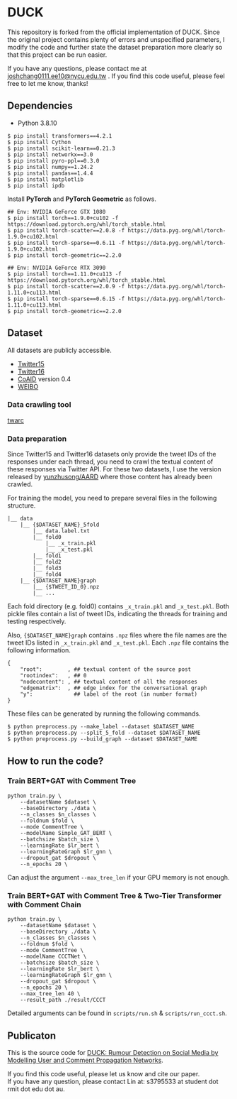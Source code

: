 # DUCK
This repository is forked from the official implementation of DUCK. Since the original project contains plenty of errors and unspecified parameters, I modify the code and further state the dataset preparation more clearly so that this project can be run easier.

If you have any questions, please contact me at joshchang0111.ee10@nycu.edu.tw .
If you find this code useful, please feel free to let me know, thanks!

## Dependencies
- Python 3.8.10
```
$ pip install transformers==4.2.1
$ pip install Cython
$ pip install scikit-learn==0.21.3
$ pip install networkx==3.0
$ pip install pyro-ppl==0.3.0
$ pip install numpy==1.24.2
$ pip install pandas==1.4.4
$ pip install matplotlib
$ pip install ipdb
```
Install **PyTorch** and **PyTorch Geometric** as follows.
```
## Env: NVIDIA GeForce GTX 1080
$ pip install torch==1.9.0+cu102 -f https://download.pytorch.org/whl/torch_stable.html
$ pip install torch-scatter==2.0.8 -f https://data.pyg.org/whl/torch-1.9.0+cu102.html
$ pip install torch-sparse==0.6.11 -f https://data.pyg.org/whl/torch-1.9.0+cu102.html
$ pip install torch-geometric==2.2.0

## Env: NVIDIA GeForce RTX 3090
$ pip install torch==1.11.0+cu113 -f https://download.pytorch.org/whl/torch_stable.html
$ pip install torch-scatter==2.0.9 -f https://data.pyg.org/whl/torch-1.11.0+cu113.html
$ pip install torch-sparse==0.6.15 -f https://data.pyg.org/whl/torch-1.11.0+cu113.html
$ pip install torch-geometric==2.2.0
```

## Dataset
All datasets are publicly accessible.
- [Twitter15](https://www.dropbox.com/s/7ewzdrbelpmrnxu/rumdetect2017.zip?dl=0)
- [Twitter16](https://www.dropbox.com/s/7ewzdrbelpmrnxu/rumdetect2017.zip?dl=0)
- [CoAID](https://github.com/cuilimeng/CoAID) version 0.4
- [WEIBO](https://alt.qcri.org/~wgao/data/rumdect.zip)

### Data crawling tool
[twarc](https://github.com/DocNow/twarc)

### Data preparation
Since Twitter15 and Twitter16 datasets only provide the tweet IDs of the responses under each thread, you need to crawl the textual content of these responses via Twitter API. For these two datasets, I use the version released by [yunzhusong/AARD](https://github.com/yunzhusong/AARD) where those content has already been crawled.

For training the model, you need to prepare several files in the following structure.
```
|__ data
    |__ {$DATASET_NAME}_5fold
        |__ data.label.txt
        |__ fold0
            |__ _x_train.pkl
            |__ _x_test.pkl
        |__ fold1
        |__ fold2
        |__ fold3
        |__ fold4
    |__ {$DATASET_NAME}graph
        |__ {$TWEET_ID_0}.npz
        |__ ...
```
Each fold directory (e.g. fold0) contains `_x_train.pkl` and `_x_test.pkl`. Both pickle files contain a list of tweet IDs, indicating the threads for training and testing respectively.

Also, `{$DATASET_NAME}graph` contains `.npz` files where the file names are the tweet IDs listed in `_x_train.pkl` and `_x_test.pkl`. Each `.npz` file contains the following information.
```
{
    "root":        , ## textual content of the source post
    "rootindex":   , ## 0
    "nodecontent": , ## textual content of all the responses
    "edgematrix":  , ## edge index for the conversational graph
    "y":             ## label of the root (in number format)
}
```
These files can be generated by running the following commands.
```
$ python preprocess.py --make_label --dataset $DATASET_NAME
$ python preprocess.py --split_5_fold --dataset $DATASET_NAME
$ python preprocess.py --build_graph --dataset $DATASET_NAME
```

## How to run the code?
### Train BERT+GAT with Comment Tree
```
python train.py \
    --datasetName $dataset \
    --baseDirectory ./data \
    --n_classes $n_classes \
    --foldnum $fold \
    --mode CommentTree \
    --modelName Simple_GAT_BERT \
    --batchsize $batch_size \
    --learningRate $lr_bert \
    --learningRateGraph $lr_gnn \
    --dropout_gat $dropout \
    --n_epochs 20 \
```
Can adjust the argument `--max_tree_len` if your GPU memory is not enough.

### Train BERT+GAT with Comment Tree & Two-Tier Transformer with Comment Chain
```
python train.py \
    --datasetName $dataset \
    --baseDirectory ./data \
    --n_classes $n_classes \
    --foldnum $fold \
    --mode CommentTree \
    --modelName CCCTNet \
    --batchsize $batch_size \
    --learningRate $lr_bert \
    --learningRateGraph $lr_gnn \
    --dropout_gat $dropout \
    --n_epochs 20 \
    --max_tree_len 40 \
    --result_path ./result/CCCT
```
Detailed arguments can be found in `scripts/run.sh` & `scripts/run_ccct.sh`.

## Publicaton
This is the source code for [DUCK: Rumour Detection on Social Media by Modelling User and Comment Propagation Networks](https://aclanthology.org/2022.naacl-main.364/).


If you find this code useful, please let us know and cite our paper.  
If you have any question, please contact Lin at: s3795533 at student dot rmit dot edu dot au.
